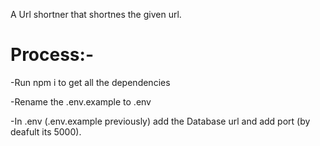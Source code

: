 A Url shortner that shortnes the given url.

<h1> Process:- </h1>
    <p>-Run npm i to get all the dependencies</p>
    <p>-Rename the .env.example to .env </p>
        <p>-In .env (.env.example previously) add the Database url and add port (by deafult its 5000).</p>
